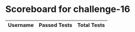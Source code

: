 # Scoreboard for challenge-16
| Username   | Passed Tests | Total Tests |
|------------|--------------|-------------|
